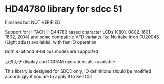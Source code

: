 # HD44780 library for sdcc 51

Finished but NOT VERIFIED

Support for HITACHI HD44780 based character LCDs (0801, 0802, 1601, 1602, 2004) and some compatible VFD variants like Noritake itron CU20045 (Light adjust available), with fast IO operation

Both 4-bit and 8-bit bus modes are supported

カタカナ display and CGRAM operations also available

This library is designed for SDCC only, IO definitions should be modified accordingly if you are to apply it to Keil C51